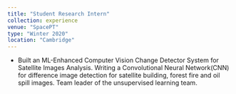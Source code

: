 ```yaml
---
title: "Student Research Intern"
collection: experience
venue: "SpacePT"
type: "Winter 2020"
location: "Cambridge"
---
```


* Built an ML-Enhanced Computer Vision Change Detector System for Satellite Images Analysis. Writing a Convolutional Neural Network(CNN) for difference image detection for satellite building, forest fire and oil spill images. Team leader of the unsupervised learning team.